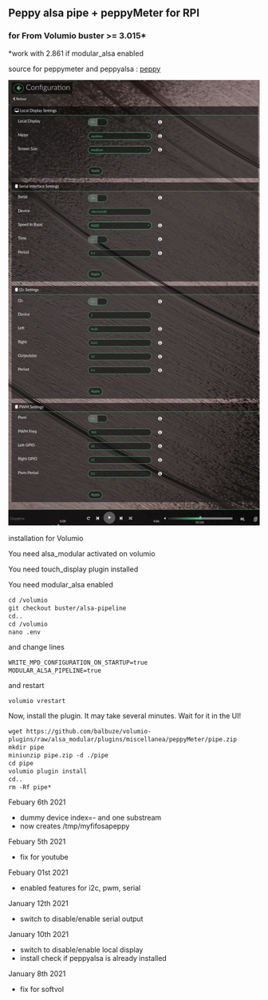 ## Peppy alsa pipe + peppyMeter for RPI

### for From Volumio buster >= 3.015* 

*work with 2.861 if modular_alsa enabled

source for peppymeter and peppyalsa : [peppy](https://github.com/project-owner)

![Alt text](peppymeterinvolumio.jpg?raw=true "PeppyMeter plugin in Volumio")

installation for Volumio

You need alsa_modular activated on volumio

You need touch_display plugin installed



You need modular_alsa enabled
```
cd /volumio
git checkout buster/alsa-pipeline
cd..
cd /volumio
nano .env
```
and change lines
```
WRITE_MPD_CONFIGURATION_ON_STARTUP=true
MODULAR_ALSA_PIPELINE=true
```
and restart
```
volumio vrestart
```

Now, install the plugin. It may take several minutes. Wait for it in the UI!


```
wget https://github.com/balbuze/volumio-plugins/raw/alsa_modular/plugins/miscellanea/peppyMeter/pipe.zip
mkdir pipe
miniunzip pipe.zip -d ./pipe
cd pipe
volumio plugin install
cd..
rm -Rf pipe*
```

Febuary 6th 2021

- dummy device index=- and one substream
- now creates /tmp/myfifosapeppy

Febuary 5th 2021

- fix for youtube

Febuary 01st 2021

- enabled features for i2c, pwm, serial

January 12th 2021

- switch to disable/enable serial output

January 10th 2021

- switch to disable/enable local display
- install check if peppyalsa is already installed

January 8th 2021

- fix for softvol
